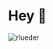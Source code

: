 <h1>Hey 👋</h1>

<img src="https://github-readme-stats-rlueder.vercel.app/api?username=rlueder&show_icons=true&theme=transparent" alt="rlueder" />
